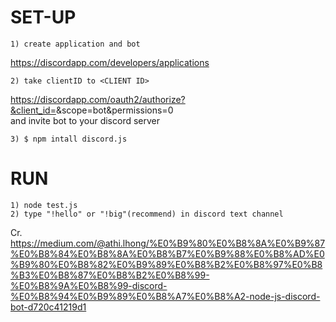 # SET-UP
    1) create application and bot
 https://discordapp.com/developers/applications 
 
    2) take clientID to <CLIENT ID>  
https://discordapp.com/oauth2/authorize?&client_id=<CLIENTID>&scope=bot&permissions=0 \
and invite bot to your discord server   

    3) $ npm intall discord.js
# RUN
    1) node test.js
    2) type "!hello" or "!big"(recommend) in discord text channel
 Cr. https://medium.com/@athi.lhong/%E0%B9%80%E0%B8%8A%E0%B9%87%E0%B8%84%E0%B8%8A%E0%B8%B7%E0%B9%88%E0%B8%AD%E0%B9%80%E0%B8%82%E0%B9%89%E0%B8%B2%E0%B8%97%E0%B8%B3%E0%B8%87%E0%B8%B2%E0%B8%99-%E0%B8%9A%E0%B8%99-discord-%E0%B8%94%E0%B9%89%E0%B8%A7%E0%B8%A2-node-js-discord-bot-d720c41219d1